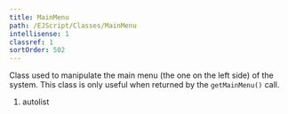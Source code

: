 ```yaml
---
title: MainMenu
path: /EJScript/Classes/MainMenu
intellisense: 1
classref: 1
sortOrder: 502
---
```



Class used to manipulate the main menu (the one on the left side) of the system. This class is only useful when returned by the `getMainMenu()` call.




1. autolist

